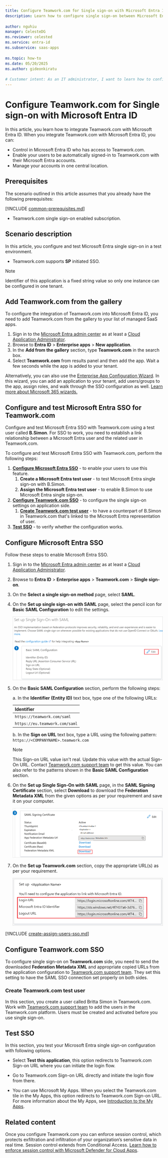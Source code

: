 ```yaml
---
title: Configure Teamwork.com for Single sign-on with Microsoft Entra ID
description: Learn how to configure single sign-on between Microsoft Entra ID and Teamwork.com.

author: nguhiu
manager: CelesteDG
ms.reviewer: celested
ms.service: entra-id
ms.subservice: saas-apps

ms.topic: how-to
ms.date: 05/20/2025
ms.author: gideonkiratu

# Customer intent: As an IT administrator, I want to learn how to configure single sign-on between Microsoft Entra ID and Teamwork.com so that I can control who has access to Teamwork.com, enable automatic sign-in with Microsoft Entra accounts, and manage my accounts in one central location.
---
```

# Configure Teamwork.com for Single sign-on with Microsoft Entra ID

In this article,  you learn how to integrate Teamwork.com with Microsoft Entra ID. When you integrate Teamwork.com with Microsoft Entra ID, you can:

* Control in Microsoft Entra ID who has access to Teamwork.com.
* Enable your users to be automatically signed-in to Teamwork.com with their Microsoft Entra accounts.
* Manage your accounts in one central location.

## Prerequisites
The scenario outlined in this article assumes that you already have the following prerequisites:

[!INCLUDE [common-prerequisites.md](~/identity/saas-apps/includes/common-prerequisites.md)]
* Teamwork.com single sign-on enabled subscription.

## Scenario description

In this article,  you configure and test Microsoft Entra single sign-on in a test environment.

* Teamwork.com supports **SP** initiated SSO.

> [!NOTE]
> Identifier of this application is a fixed string value so only one instance can be configured in one tenant.

## Add Teamwork.com from the gallery

To configure the integration of Teamwork.com into Microsoft Entra ID, you need to add Teamwork.com from the gallery to your list of managed SaaS apps.

1. Sign in to the [Microsoft Entra admin center](https://entra.microsoft.com) as at least a [Cloud Application Administrator](~/identity/role-based-access-control/permissions-reference.md#cloud-application-administrator).
1. Browse to **Entra ID** > **Enterprise apps** > **New application**.
1. In the **Add from the gallery** section, type **Teamwork.com** in the search box.
1. Select **Teamwork.com** from results panel and then add the app. Wait a few seconds while the app is added to your tenant.

 Alternatively, you can also use the [Enterprise App Configuration Wizard](https://portal.office.com/AdminPortal/home?Q=Docs#/azureadappintegration). In this wizard, you can add an application to your tenant, add users/groups to the app, assign roles, and walk through the SSO configuration as well. [Learn more about Microsoft 365 wizards.](/microsoft-365/admin/misc/azure-ad-setup-guides)

<a name='configure-and-test-azure-ad-sso-for-teamworkcom'></a>

## Configure and test Microsoft Entra SSO for Teamwork.com

Configure and test Microsoft Entra SSO with Teamwork.com using a test user called **B.Simon**. For SSO to work, you need to establish a link relationship between a Microsoft Entra user and the related user in Teamwork.com.

To configure and test Microsoft Entra SSO with Teamwork.com, perform the following steps:

1. **[Configure Microsoft Entra SSO](#configure-azure-ad-sso)** - to enable your users to use this feature.
    1. **Create a Microsoft Entra test user** - to test Microsoft Entra single sign-on with B.Simon.
    1. **Assign the Microsoft Entra test user** - to enable B.Simon to use Microsoft Entra single sign-on.
1. **[Configure Teamwork.com SSO](#configure-teamworkcom-sso)** - to configure the single sign-on settings on application side.
    1. **[Create Teamwork.com test user](#create-teamworkcom-test-user)** - to have a counterpart of B.Simon in Teamwork.com that's linked to the Microsoft Entra representation of user.
1. **[Test SSO](#test-sso)** - to verify whether the configuration works.

<a name='configure-azure-ad-sso'></a>

## Configure Microsoft Entra SSO

Follow these steps to enable Microsoft Entra SSO.

1. Sign in to the [Microsoft Entra admin center](https://entra.microsoft.com) as at least a [Cloud Application Administrator](~/identity/role-based-access-control/permissions-reference.md#cloud-application-administrator).
1. Browse to **Entra ID** > **Enterprise apps** > **Teamwork.com** > **Single sign-on**.
1. On the **Select a single sign-on method** page, select **SAML**.
1. On the **Set up single sign-on with SAML** page, select the pencil icon for **Basic SAML Configuration** to edit the settings.

   ![Edit Basic SAML Configuration](common/edit-urls.png)

1. On the **Basic SAML Configuration** section, perform the following steps:

    a. In the **Identifier (Entity ID)** text box, type one of the following URLs:

	| **Identifier** |
	|------|
	| `https://teamwork.com/saml` |
	| `https://eu.teamwork.com/saml` |

	b. In the **Sign on URL** text box, type a URL using the following pattern:
    `https://<COMPANYNAME>.teamwork.com`

	> [!NOTE]
	> This  Sign-on URL value isn't real. Update this value with the actual Sign-On URL. Contact [Teamwork.com support team](mailto:support@teamwork.com) to get this value. You can also refer to the patterns shown in the **Basic SAML Configuration** section.

4. On the **Set up Single Sign-On with SAML** page, in the **SAML Signing Certificate** section, select **Download** to download the **Federation Metadata XML** from the given options as per your requirement and save it on your computer.

	![The Certificate download link](common/metadataxml.png)

6. On the **Set up Teamwork.com** section, copy the appropriate URL(s) as per your requirement.

	![Copy configuration URLs](common/copy-configuration-urls.png)

<a name='create-an-azure-ad-test-user'></a>

[!INCLUDE [create-assign-users-sso.md](~/identity/saas-apps/includes/create-assign-users-sso.md)]

## Configure Teamwork.com SSO

To configure single sign-on on **Teamwork.com** side, you need to send the downloaded **Federation Metadata XML** and appropriate copied URLs from the application configuration to [Teamwork.com support team](mailto:support@teamwork.com). They set this setting to have the SAML SSO connection set properly on both sides.

### Create Teamwork.com test user

In this section, you create a user called Britta Simon in Teamwork.com. Work with [Teamwork.com support team](mailto:support@teamwork.com) to add the users in the Teamwork.com platform. Users must be created and activated before you use single sign-on.

## Test SSO

In this section, you test your Microsoft Entra single sign-on configuration with following options. 

* Select **Test this application**, this option redirects to Teamwork.com Sign-on URL where you can initiate the login flow. 

* Go to Teamwork.com Sign-on URL directly and initiate the login flow from there.

* You can use Microsoft My Apps. When you select the Teamwork.com tile in the My Apps, this option redirects to Teamwork.com Sign-on URL. For more information about the My Apps, see [Introduction to the My Apps](https://support.microsoft.com/account-billing/sign-in-and-start-apps-from-the-my-apps-portal-2f3b1bae-0e5a-4a86-a33e-876fbd2a4510).

## Related content

Once you configure Teamwork.com you can enforce session control, which protects exfiltration and infiltration of your organization’s sensitive data in real time. Session control extends from Conditional Access. [Learn how to enforce session control with Microsoft Defender for Cloud Apps](/cloud-app-security/proxy-deployment-aad).
